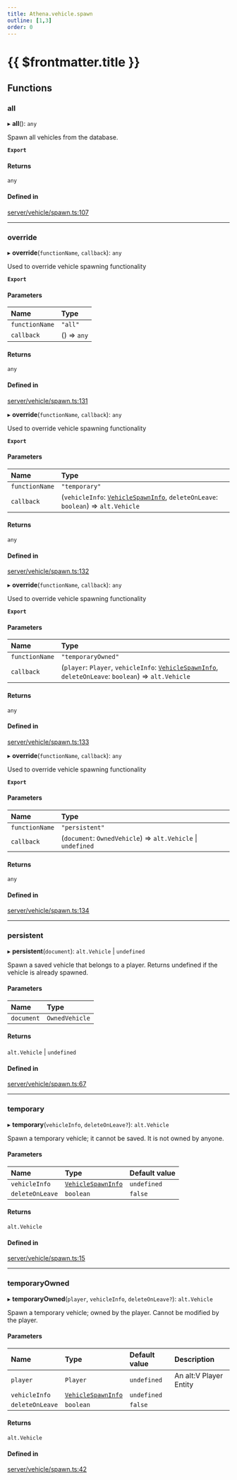 ```yaml
---
title: Athena.vehicle.spawn
outline: [1,3]
order: 0
---
```


# {{ $frontmatter.title }}


## Functions

### all

▸ **all**(): `any`

Spawn all vehicles from the database.

**`Export`**

#### Returns

`any`

#### Defined in

[server/vehicle/spawn.ts:107](https://github.com/Stuyk/altv-athena/blob/2ba937d/src/core/server/vehicle/spawn.ts#L107)

___

### override

▸ **override**(`functionName`, `callback`): `any`

Used to override vehicle spawning functionality

**`Export`**

#### Parameters

| Name | Type |
| :------ | :------ |
| `functionName` | ``"all"`` |
| `callback` | () => `any` |

#### Returns

`any`

#### Defined in

[server/vehicle/spawn.ts:131](https://github.com/Stuyk/altv-athena/blob/2ba937d/src/core/server/vehicle/spawn.ts#L131)

▸ **override**(`functionName`, `callback`): `any`

Used to override vehicle spawning functionality

**`Export`**

#### Parameters

| Name | Type |
| :------ | :------ |
| `functionName` | ``"temporary"`` |
| `callback` | (`vehicleInfo`: [`VehicleSpawnInfo`](../interfaces/server_vehicle_shared_VehicleSpawnInfo.md), `deleteOnLeave`: `boolean`) => `alt.Vehicle` |

#### Returns

`any`

#### Defined in

[server/vehicle/spawn.ts:132](https://github.com/Stuyk/altv-athena/blob/2ba937d/src/core/server/vehicle/spawn.ts#L132)

▸ **override**(`functionName`, `callback`): `any`

Used to override vehicle spawning functionality

**`Export`**

#### Parameters

| Name | Type |
| :------ | :------ |
| `functionName` | ``"temporaryOwned"`` |
| `callback` | (`player`: `Player`, `vehicleInfo`: [`VehicleSpawnInfo`](../interfaces/server_vehicle_shared_VehicleSpawnInfo.md), `deleteOnLeave`: `boolean`) => `alt.Vehicle` |

#### Returns

`any`

#### Defined in

[server/vehicle/spawn.ts:133](https://github.com/Stuyk/altv-athena/blob/2ba937d/src/core/server/vehicle/spawn.ts#L133)

▸ **override**(`functionName`, `callback`): `any`

Used to override vehicle spawning functionality

**`Export`**

#### Parameters

| Name | Type |
| :------ | :------ |
| `functionName` | ``"persistent"`` |
| `callback` | (`document`: `OwnedVehicle`) => `alt.Vehicle` \| `undefined` |

#### Returns

`any`

#### Defined in

[server/vehicle/spawn.ts:134](https://github.com/Stuyk/altv-athena/blob/2ba937d/src/core/server/vehicle/spawn.ts#L134)

___

### persistent

▸ **persistent**(`document`): `alt.Vehicle` \| `undefined`

Spawn a saved vehicle that belongs to a player.
Returns undefined if the vehicle is already spawned.

#### Parameters

| Name | Type |
| :------ | :------ |
| `document` | `OwnedVehicle` |

#### Returns

`alt.Vehicle` \| `undefined`

#### Defined in

[server/vehicle/spawn.ts:67](https://github.com/Stuyk/altv-athena/blob/2ba937d/src/core/server/vehicle/spawn.ts#L67)

___

### temporary

▸ **temporary**(`vehicleInfo`, `deleteOnLeave?`): `alt.Vehicle`

Spawn a temporary vehicle; it cannot be saved.
It is not owned by anyone.

#### Parameters

| Name | Type | Default value |
| :------ | :------ | :------ |
| `vehicleInfo` | [`VehicleSpawnInfo`](../interfaces/server_vehicle_shared_VehicleSpawnInfo.md) | `undefined` |
| `deleteOnLeave` | `boolean` | `false` |

#### Returns

`alt.Vehicle`

#### Defined in

[server/vehicle/spawn.ts:15](https://github.com/Stuyk/altv-athena/blob/2ba937d/src/core/server/vehicle/spawn.ts#L15)

___

### temporaryOwned

▸ **temporaryOwned**(`player`, `vehicleInfo`, `deleteOnLeave?`): `alt.Vehicle`

Spawn a temporary vehicle; owned by the player.
Cannot be modified by the player.

#### Parameters

| Name | Type | Default value | Description |
| :------ | :------ | :------ | :------ |
| `player` | `Player` | `undefined` | An alt:V Player Entity |
| `vehicleInfo` | [`VehicleSpawnInfo`](../interfaces/server_vehicle_shared_VehicleSpawnInfo.md) | `undefined` |  |
| `deleteOnLeave` | `boolean` | `false` |  |

#### Returns

`alt.Vehicle`

#### Defined in

[server/vehicle/spawn.ts:42](https://github.com/Stuyk/altv-athena/blob/2ba937d/src/core/server/vehicle/spawn.ts#L42)
